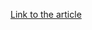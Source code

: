 [Link to the article](https://www.microsoft.com/security/blog/2016/06/09/reverse-engineering-dubnium-2/)
